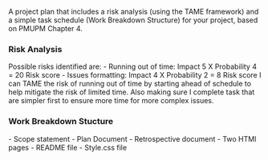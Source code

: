 A project plan that includes a risk analysis (using the TAME framework) and a simple task schedule (Work Breakdown Structure) for your project, based on PMUPM Chapter 4.

<h3> Risk Analysis </h3>

<p> Possible risks identified are:
- Running out of time: Impact 5 X Probability 4 = 20 Risk score
- Issues formatting: Impact 4 X Probability 2 = 8 Risk score
I can TAME the risk of running out of time by starting ahead of schedule to help mitigate the risk of limited time. Also making sure I complete task that are simpler first to ensure more time for more complex issues. </p>

<h3> Work Breakdown Stucture </h3>
- Scope statement
- Plan Document
- Retrospective document
- Two HTMl pages
- README file
- Style.css file


